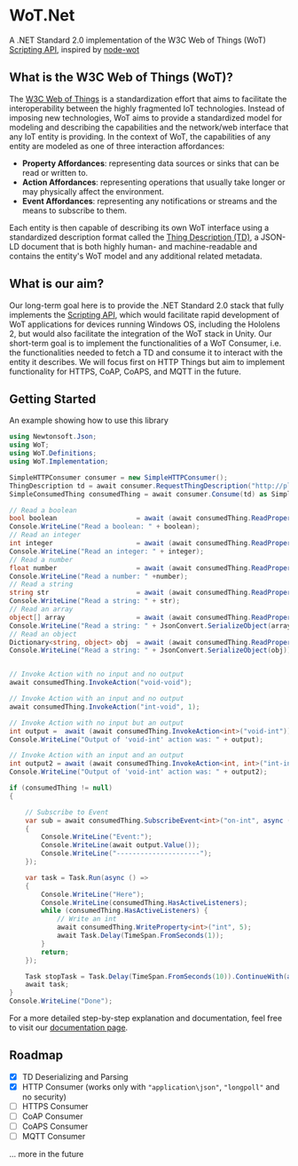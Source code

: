 # WoT.Net
A .NET Standard 2.0 implementation of the W3C Web of Things (WoT) [Scripting API](https://www.w3.org/TR/wot-scripting-api/), inspired by [node-wot](https://github.com/eclipse-thingweb/node-wot)

## What is the W3C Web of Things (WoT)?
The [W3C Web of Things](https://www.w3.org/WoT/) is a standardization effort that aims to facilitate the interoperability between the highly fragmented IoT technologies.
Instead of imposing new technologies, WoT aims to provide a standardized model for modeling and describing the capabilities and the network/web interface that any 
IoT entity is providing. In the context of WoT, the capabilities of any entity are modeled as one of three interaction affordances:
* **Property Affordances**: representing data sources or sinks that can be read or written to.
* **Action Affordances**: representing operations that usually take longer or may physically affect the environment.
* **Event Affordances**: representing any notifications or streams and the means to subscribe to them.

Each entity is then capable of describing its own WoT interface using a standardized description format called the [Thing Description (TD)](https://www.w3.org/TR/wot-thing-description11/),
a JSON-LD document that is both highly human- and machine-readable and contains the entity's WoT model and any additional related metadata.

## What is our aim?
Our long-term goal here is to provide the .NET Standard 2.0 stack that fully implements the [Scripting API](https://www.w3.org/TR/wot-scripting-api/), which would facilitate
rapid development of WoT applications for devices running Windows OS, including the Hololens 2, but would also facilitate the integration of the WoT stack in Unity.
Our short-term goal is to implement the functionalities of a WoT Consumer, i.e. the functionalities needed to fetch a TD and consume it to interact with the entity it describes.
We will focus first on HTTP Things but aim to implement functionality for HTTPS, CoAP, CoAPS, and MQTT in the future.

## Getting Started
An example showing how to use this library
```csharp
using Newtonsoft.Json;
using WoT;
using WoT.Definitions;
using WoT.Implementation;

SimpleHTTPConsumer consumer = new SimpleHTTPConsumer();
ThingDescription td = await consumer.RequestThingDescription("http://plugfest.thingweb.io:8083/testthing");
SimpleConsumedThing consumedThing = await consumer.Consume(td) as SimpleConsumedThing;

// Read a boolean
bool boolean                    = await (await consumedThing.ReadProperty<bool>("bool")).Value();
Console.WriteLine("Read a boolean: " + boolean);
// Read an integer
int integer                     = await (await consumedThing.ReadProperty<int>("int")).Value();
Console.WriteLine("Read an integer: " + integer);
// Read a number
float number                    = await (await consumedThing.ReadProperty<float>("num")).Value();
Console.WriteLine("Read a number: " +number);
// Read a string
string str                      = await (await consumedThing.ReadProperty<string>("string")).Value();
Console.WriteLine("Read a string: " + str);
// Read an array
object[] array                  = await (await consumedThing.ReadProperty<object[]>("array")).Value();
Console.WriteLine("Read a string: " + JsonConvert.SerializeObject(array));
// Read an object
Dictionary<string, object> obj  = await (await consumedThing.ReadProperty<Dictionary<string, object>>("object")).Value();
Console.WriteLine("Read a string: " + JsonConvert.SerializeObject(obj));


// Invoke Action with no input and no output
await consumedThing.InvokeAction("void-void");

// Invoke Action with an input and no output
await consumedThing.InvokeAction("int-void", 1);

// Invoke Action with no input but an output
int output =  await (await consumedThing.InvokeAction<int>("void-int")).Value();
Console.WriteLine("Output of 'void-int' action was: " + output);

// Invoke Action with an input and an output
int output2 = await (await consumedThing.InvokeAction<int, int>("int-int", 4)).Value();
Console.WriteLine("Output of 'void-int' action was: " + output2);

if (consumedThing != null)
{

    // Subscribe to Event
    var sub = await consumedThing.SubscribeEvent<int>("on-int", async (output) =>
    {
        Console.WriteLine("Event:");
        Console.WriteLine(await output.Value());
        Console.WriteLine("---------------------");
    });

    var task = Task.Run(async () =>
    {
        Console.WriteLine("Here");
        Console.WriteLine(consumedThing.HasActiveListeners);
        while (consumedThing.HasActiveListeners) {
            // Write an int
            await consumedThing.WriteProperty<int>("int", 5);
            await Task.Delay(TimeSpan.FromSeconds(1));
        }
        return;
    });

    Task stopTask = Task.Delay(TimeSpan.FromSeconds(10)).ContinueWith(async (task) => { await sub.Stop(); });
    await task;
}
Console.WriteLine("Done");
```
For a more detailed step-by-step explanation and documentation, feel free to visit our [documentation page](https://tum-esi.github.io/WoT.Net/).

## Roadmap
- [X] TD Deserializing and Parsing 
- [X] HTTP Consumer (works only with `"application\json"`, `"longpoll"` and no security)
- [ ] HTTPS Consumer
- [ ] CoAP Consumer
- [ ] CoAPS Consumer
- [ ] MQTT Consumer

... more in the future
